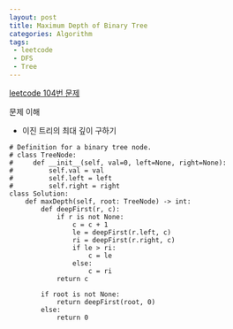 ```yaml
---
layout: post
title: Maximum Depth of Binary Tree
categories: Algorithm
tags: 
 - leetcode
 - DFS
 - Tree
---
```


[leetcode 104번 문제](https://leetcode.com/problems/maximum-depth-of-binary-tree/)

문제 이해 
* 이진 트리의 최대 깊이 구하기

```
# Definition for a binary tree node.
# class TreeNode:
#     def __init__(self, val=0, left=None, right=None):
#         self.val = val
#         self.left = left
#         self.right = right
class Solution:
    def maxDepth(self, root: TreeNode) -> int:
        def deepFirst(r, c):
            if r is not None:   
                c = c + 1
                le = deepFirst(r.left, c)
                ri = deepFirst(r.right, c)
                if le > ri:
                    c = le
                else:
                    c = ri
            return c
        
        if root is not None:
            return deepFirst(root, 0)
        else:
            return 0
```

